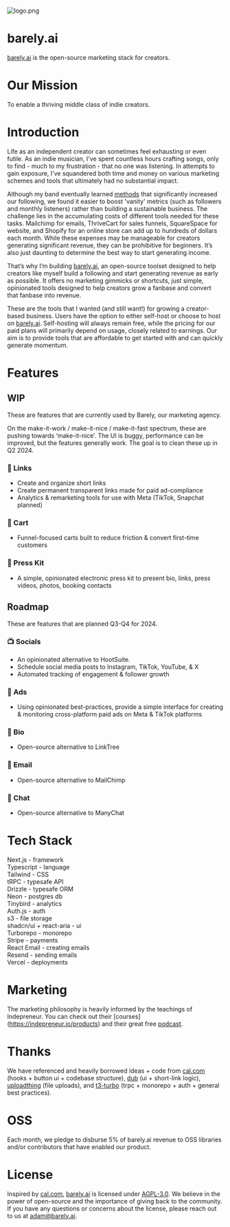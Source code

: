 ![logo.png](https://app.barely.ai/_static/logo_70px.png)

# barely.ai

[barely.ai](https://barely.ai) is the open-source marketing stack for creators.

# Our Mission

To enable a thriving middle class of indie creators.

# Introduction

Life as an independent creator can sometimes feel exhausting or even futile. As an indie musician, I've spent countless hours crafting songs, only to find - much to my frustration - that no one was listening. In attempts to gain exposure, I’ve squandered both time and money on various marketing schemes and tools that ultimately had no substantial impact.

Although my band eventually learned [methods](https://indepreneur.io) that significantly increased our following, we found it easier to boost 'vanity' metrics (such as followers and monthly listeners) rather than building a sustainable business. The challenge lies in the accumulating costs of different tools needed for these tasks. Mailchimp for emails, ThriveCart for sales funnels, SquareSpace for website, and Shopify for an online store can add up to hundreds of dollars each month. While these expenses may be manageable for creators generating significant revenue, they can be prohibitive for beginners. It’s also just daunting to determine the best way to start generating income.

That’s why I’m building [barely.ai](https://barely.ai), an open-source toolset designed to help creators like myself build a following and start generating revenue as early as possible. It offers no marketing gimmicks or shortcuts, just simple, opinionated tools designed to help creators grow a fanbase and convert that fanbase into revenue.

These are the tools that I wanted (and still want!) for growing a creator-based business. Users have the option to either self-host or choose to host on [barely.ai](https://barely.ai/). Self-hosting will always remain free, while the pricing for our paid plans will primarily depend on usage, closely related to earnings. Our aim is to provide tools that are affordable to get started with and can quickly generate momentum.

# Features

## WIP

These are features that are currently used by Barely, our marketing agency.

On the make-it-work / make-it-nice / make-it-fast spectrum, these are pushing towards ‘make-it-nice’. The UI is buggy, performance can be improved, but the features generally work. The goal is to clean these up in Q2 2024.

### 🔗 Links

- Create and organize short links
- Create permanent transparent links made for paid ad-compliance
- Analytics & remarketing tools for use with Meta (TikTok, Snapchat planned)

### 🛒 Cart

- Funnel-focused carts built to reduce friction & convert first-time customers

### 📰 Press Kit

- A simple, opinionated electronic press kit to present bio, links, press videos, photos, booking contacts

## Roadmap

These are features that are planned Q3-Q4 for 2024.

### 📺 Socials

- An opinionated alternative to HootSuite.
- Schedule social media posts to Instagram, TikTok, YouTube, & X
- Automated tracking of engagement & follower growth

### 📣 Ads

- Using opinionated best-practices, provide a simple interface for creating & monitoring cross-platform paid ads on Meta & TikTok platforms

### 👤 Bio

- Open-source alternative to LinkTree

### 📧 Email

- Open-source alternative to MailChimp

### 💬 Chat

- Open-source alternative to ManyChat

# Tech Stack

Next.js - framework  
Typescript - language  
Tailwind - CSS  
tRPC - typesafe API  
Drizzle - typesafe ORM  
Neon - postgres db  
Tinybird - analytics  
Auth.js - auth  
s3 - file storage  
shadcn/ui + react-aria - ui  
Turborepo - monorepo  
Stripe - payments  
React Email - creating emails  
Resend - sending emails  
Vercel - deployments

# Marketing

The marketing philosophy is heavily informed by the teachings of Indepreneur. You can check out their [courses] (https://indepreneur.io/products) and their great free [podcast](https://indepreneur.io/podcast/).

# Thanks

We have referenced and heavily borrowed ideas + code from [cal.com](https://cal.com) (hooks + button ui + codebase structure), [dub](https://dub.co) (ui + short-link logic), [uploadthing](https://uploadthing.com) (file uploads), and [t3-turbo](https://github.com/t3-oss/create-t3-turbo) (trpc + monorepo + auth + general best practices).

# OSS

Each month, we pledge to disburse 5% of barely.ai revenue to OSS libraries and/or contributors that have enabled our product.

# License

Inspired by [cal.com](https://cal.com), [barely.ai](https://barely.ai) is licensed under
[AGPL-3.0](https://www.gnu.org/licenses/agpl-3.0.html). We believe in the power of open-source and the importance of giving back to the community. If you have any questions or concerns about the license, please reach out to us at [adam@barely.ai](mailto:adam@barely.ai).
